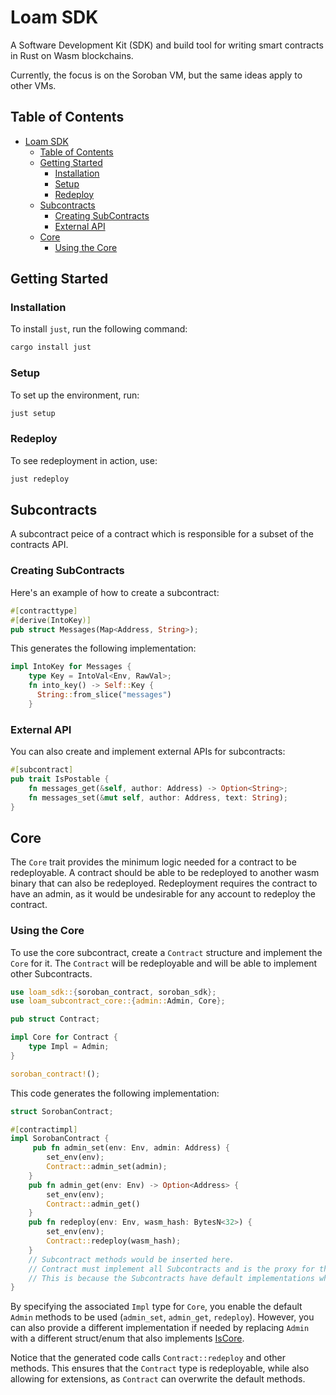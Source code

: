 # Loam SDK

A Software Development Kit (SDK) and build tool for writing smart contracts in Rust on Wasm blockchains.

Currently, the focus is on the Soroban VM, but the same ideas apply to other VMs.

## Table of Contents

- [Loam SDK](#loam-sdk)
  - [Table of Contents](#table-of-contents)
  - [Getting Started](#getting-started)
    - [Installation](#installation)
    - [Setup](#setup)
    - [Redeploy](#redeploy)
  - [Subcontracts](#subcontracts)
    - [Creating SubContracts](#creating-subcontracts)
    - [External API](#external-api)
  - [Core](#core)
    - [Using the Core](#using-the-core)

## Getting Started

### Installation

To install `just`, run the following command:

```bash
cargo install just
```

### Setup

To set up the environment, run:

```bash
just setup
```

### Redeploy

To see redeployment in action, use:

```bash
just redeploy
```

## Subcontracts

A subcontract peice of a contract which is responsible for a subset of the contracts API.

### Creating SubContracts

Here's an example of how to create a subcontract:

```rust
#[contracttype]
#[derive(IntoKey)]
pub struct Messages(Map<Address, String>);
```

This generates the following implementation:

```rust
impl IntoKey for Messages {
    type Key = IntoVal<Env, RawVal>;
    fn into_key() -> Self::Key {
      String::from_slice("messages")
    }
```

### External API

You can also create and implement external APIs for subcontracts:

```rust
#[subcontract]
pub trait IsPostable {
    fn messages_get(&self, author: Address) -> Option<String>;
    fn messages_set(&mut self, author: Address, text: String);
}
```

## Core

The `Core` trait provides the minimum logic needed for a contract to be redeployable. A contract should be able to be redeployed to another wasm binary that can also be redeployed. Redeployment requires the contract to have an admin, as it would be undesirable for any account to redeploy the contract.

### Using the Core

To use the core subcontract, create a `Contract` structure and implement the `Core` for it. The `Contract` will be redeployable and will be able to implement other Subcontracts.

```rust
use loam_sdk::{soroban_contract, soroban_sdk};
use loam_subcontract_core::{admin::Admin, Core};

pub struct Contract;

impl Core for Contract {
    type Impl = Admin;
}

soroban_contract!();
```

This code generates the following implementation:

```rust
struct SorobanContract;

#[contractimpl]
impl SorobanContract {
     pub fn admin_set(env: Env, admin: Address) {
        set_env(env);
        Contract::admin_set(admin);
    }
    pub fn admin_get(env: Env) -> Option<Address> {
        set_env(env);
        Contract::admin_get()
    }
    pub fn redeploy(env: Env, wasm_hash: BytesN<32>) {
        set_env(env);
        Contract::redeploy(wasm_hash);
    }
    // Subcontract methods would be inserted here.
    // Contract must implement all Subcontracts and is the proxy for the contract calls.
    // This is because the Subcontracts have default implementations which call the associated type
}
```

By specifying the associated `Impl` type for `Core`, you enable the default `Admin` methods to be used (`admin_set`, `admin_get`, `redeploy`). However, you can also provide a different implementation if needed by replacing `Admin` with a different struct/enum that also implements [IsCore](https://github.com/loambuild/loam-sdk/blob/5473bb20fb3c818e7c30652fadf66647760a408d/crates/loam-core/src/admin.rs#L41-L51).

Notice that the generated code calls `Contract::redeploy` and other methods. This ensures that the `Contract` type is redeployable, while also allowing for extensions, as `Contract` can overwrite the default methods.
